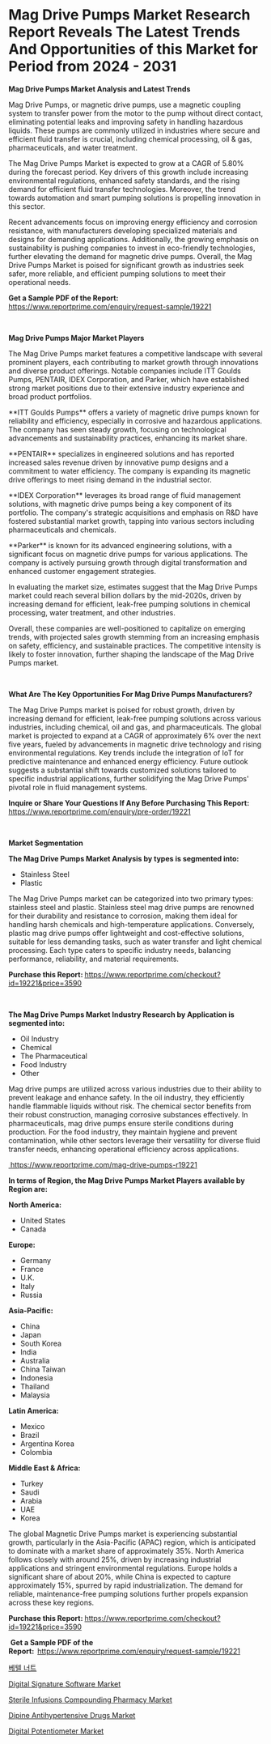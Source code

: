 <p><h1>Mag Drive Pumps Market Research Report Reveals The Latest Trends And Opportunities of this Market for Period from 2024 - 2031</h1></p><p><strong>Mag Drive Pumps Market Analysis and Latest Trends</strong></p>
<p><p>Mag Drive Pumps, or magnetic drive pumps, use a magnetic coupling system to transfer power from the motor to the pump without direct contact, eliminating potential leaks and improving safety in handling hazardous liquids. These pumps are commonly utilized in industries where secure and efficient fluid transfer is crucial, including chemical processing, oil & gas, pharmaceuticals, and water treatment.</p><p>The Mag Drive Pumps Market is expected to grow at a CAGR of 5.80% during the forecast period. Key drivers of this growth include increasing environmental regulations, enhanced safety standards, and the rising demand for efficient fluid transfer technologies. Moreover, the trend towards automation and smart pumping solutions is propelling innovation in this sector.</p><p>Recent advancements focus on improving energy efficiency and corrosion resistance, with manufacturers developing specialized materials and designs for demanding applications. Additionally, the growing emphasis on sustainability is pushing companies to invest in eco-friendly technologies, further elevating the demand for magnetic drive pumps. Overall, the Mag Drive Pumps Market is poised for significant growth as industries seek safer, more reliable, and efficient pumping solutions to meet their operational needs.</p></p>
<p><strong>Get a Sample PDF of the Report:&nbsp;</strong> <a href="https://www.reportprime.com/enquiry/request-sample/19221?utm_campaign=1103&utm_medium=2&utm_source=Github&utm_content=ia&utm_term=28112024&utm_id=mag-drive-pumps">https://www.reportprime.com/enquiry/request-sample/19221</a></p>
<p>&nbsp;</p>
<p><strong>Mag Drive Pumps Major Market Players</strong></p>
<p><p>The Mag Drive Pumps market features a competitive landscape with several prominent players, each contributing to market growth through innovations and diverse product offerings. Notable companies include ITT Goulds Pumps, PENTAIR, IDEX Corporation, and Parker, which have established strong market positions due to their extensive industry experience and broad product portfolios.</p><p>**ITT Goulds Pumps** offers a variety of magnetic drive pumps known for reliability and efficiency, especially in corrosive and hazardous applications. The company has seen steady growth, focusing on technological advancements and sustainability practices, enhancing its market share.</p><p>**PENTAIR** specializes in engineered solutions and has reported increased sales revenue driven by innovative pump designs and a commitment to water efficiency. The company is expanding its magnetic drive offerings to meet rising demand in the industrial sector.</p><p>**IDEX Corporation** leverages its broad range of fluid management solutions, with magnetic drive pumps being a key component of its portfolio. The company's strategic acquisitions and emphasis on R&D have fostered substantial market growth, tapping into various sectors including pharmaceuticals and chemicals.</p><p>**Parker** is known for its advanced engineering solutions, with a significant focus on magnetic drive pumps for various applications. The company is actively pursuing growth through digital transformation and enhanced customer engagement strategies.</p><p>In evaluating the market size, estimates suggest that the Mag Drive Pumps market could reach several billion dollars by the mid-2020s, driven by increasing demand for efficient, leak-free pumping solutions in chemical processing, water treatment, and other industries. </p><p>Overall, these companies are well-positioned to capitalize on emerging trends, with projected sales growth stemming from an increasing emphasis on safety, efficiency, and sustainable practices. The competitive intensity is likely to foster innovation, further shaping the landscape of the Mag Drive Pumps market.</p></p>
<p>&nbsp;</p>
<p><strong>What Are The Key Opportunities For Mag Drive Pumps Manufacturers?</strong></p>
<p><p>The Mag Drive Pumps market is poised for robust growth, driven by increasing demand for efficient, leak-free pumping solutions across various industries, including chemical, oil and gas, and pharmaceuticals. The global market is projected to expand at a CAGR of approximately 6% over the next five years, fueled by advancements in magnetic drive technology and rising environmental regulations. Key trends include the integration of IoT for predictive maintenance and enhanced energy efficiency. Future outlook suggests a substantial shift towards customized solutions tailored to specific industrial applications, further solidifying the Mag Drive Pumps' pivotal role in fluid management systems.</p></p>
<p><strong>Inquire or Share Your Questions If Any Before Purchasing This Report:</strong> <a href="https://www.reportprime.com/enquiry/pre-order/19221?utm_campaign=1103&utm_medium=2&utm_source=Github&utm_content=ia&utm_term=28112024&utm_id=mag-drive-pumps">https://www.reportprime.com/enquiry/pre-order/19221</a></p>
<p>&nbsp;</p>
<p><strong>Market Segmentation</strong></p>
<p><strong>The Mag Drive Pumps Market Analysis by types is segmented into:</strong></p>
<p><ul><li>Stainless Steel</li><li>Plastic</li></ul></p>
<p><p>The Mag Drive Pumps market can be categorized into two primary types: stainless steel and plastic. Stainless steel mag drive pumps are renowned for their durability and resistance to corrosion, making them ideal for handling harsh chemicals and high-temperature applications. Conversely, plastic mag drive pumps offer lightweight and cost-effective solutions, suitable for less demanding tasks, such as water transfer and light chemical processing. Each type caters to specific industry needs, balancing performance, reliability, and material requirements.</p></p>
<p><strong>Purchase this Report:&nbsp;</strong><a href="https://www.reportprime.com/checkout?id=19221&price=3590&utm_campaign=1103&utm_medium=2&utm_source=Github&utm_content=ia&utm_term=28112024&utm_id=mag-drive-pumps">https://www.reportprime.com/checkout?id=19221&price=3590</a></p>
<p>&nbsp;</p>
<p><strong>The Mag Drive Pumps Market Industry Research by Application is segmented into:</strong></p>
<p><ul><li>Oil Industry</li><li>Chemical</li><li>The Pharmaceutical</li><li>Food Industry</li><li>Other</li></ul></p>
<p><p>Mag drive pumps are utilized across various industries due to their ability to prevent leakage and enhance safety. In the oil industry, they efficiently handle flammable liquids without risk. The chemical sector benefits from their robust construction, managing corrosive substances effectively. In pharmaceuticals, mag drive pumps ensure sterile conditions during production. For the food industry, they maintain hygiene and prevent contamination, while other sectors leverage their versatility for diverse fluid transfer needs, enhancing operational efficiency across applications.</p></p>
<p><a href="https://www.reportprime.com/mag-drive-pumps-r19221?utm_campaign=1103&utm_medium=2&utm_source=Github&utm_content=ia&utm_term=28112024&utm_id=mag-drive-pumps">&nbsp;https://www.reportprime.com/mag-drive-pumps-r19221</a></p>
<p><strong>In terms of Region, the Mag Drive Pumps Market Players available by Region are:</strong></p>
<p>
    <p> <strong> North America: </strong>
        <ul>
            <li>United States</li>
            <li>Canada</li>
        </ul>
        </p> 
    <p> <strong> Europe: </strong>
        <ul>
            <li>Germany</li>
            <li>France</li>
            <li>U.K.</li>
            <li>Italy</li>
            <li>Russia</li>
        </ul>
        </p> 
    <p> <strong> Asia-Pacific: </strong>
        <ul>
            <li>China</li>
            <li>Japan</li>
            <li>South Korea</li>
            <li>India</li>
            <li>Australia</li>
            <li>China Taiwan</li>
            <li>Indonesia</li>
            <li>Thailand</li>
            <li>Malaysia</li>
        </ul>
        </p> 
    <p> <strong> Latin America: </strong>
        <ul>
            <li>Mexico</li>
            <li>Brazil</li>
            <li>Argentina Korea</li>
            <li>Colombia</li>
        </ul>
        </p> 
    <p> <strong> Middle East & Africa: </strong>
        <ul>
            <li>Turkey</li>
            <li>Saudi</li>
            <li>Arabia</li>
            <li>UAE</li>
            <li>Korea</li>
        </ul>
    </p>
    </p>
<p><p>The global Magnetic Drive Pumps market is experiencing substantial growth, particularly in the Asia-Pacific (APAC) region, which is anticipated to dominate with a market share of approximately 35%. North America follows closely with around 25%, driven by increasing industrial applications and stringent environmental regulations. Europe holds a significant share of about 20%, while China is expected to capture approximately 15%, spurred by rapid industrialization. The demand for reliable, maintenance-free pumping solutions further propels expansion across these key regions.</p></p>
<p><strong>Purchase this Report: </strong><a href="https://www.reportprime.com/checkout?id=19221&price=3590&utm_campaign=1103&utm_medium=2&utm_source=Github&utm_content=ia&utm_term=28112024&utm_id=mag-drive-pumps">https://www.reportprime.com/checkout?id=19221&price=3590</a></p>
<p>&nbsp;<strong>Get a Sample PDF of the Report:&nbsp;&nbsp;</strong><a href="https://www.reportprime.com/enquiry/request-sample/19221?utm_campaign=1103&utm_medium=2&utm_source=Github&utm_content=ia&utm_term=28112024&utm_id=mag-drive-pumps">https://www.reportprime.com/enquiry/request-sample/19221</a></p>
<p><strong></strong></p>
<p><p><a href="https://github.com/sougarounis/Market-Research-Report-List-6/blob/main/354291326263.md?utm_campaign=1103&utm_medium=2&utm_source=Github&utm_content=ia&utm_term=28112024&utm_id=mag-drive-pumps">베텔 너트</a></p><p><a href="https://www.linkedin.com/pulse/precise-information-digital-signature-software-market-size-share-rwnac?utm_campaign=1103&utm_medium=2&utm_source=Github&utm_content=ia&utm_term=28112024&utm_id=mag-drive-pumps">Digital Signature Software Market</a></p><p><a href="https://issuu.com/reportprime-2/docs/sterile-infusions-compounding-pharm_3324480ff7acc9?utm_campaign=1103&utm_medium=2&utm_source=Github&utm_content=ia&utm_term=28112024&utm_id=mag-drive-pumps">Sterile Infusions Compounding Pharmacy Market</a></p><p><a href="https://issuu.com/reportprime-2/docs/dipine-antihypertensive-drugs-marke_8705e320ca06a6?utm_campaign=1103&utm_medium=2&utm_source=Github&utm_content=ia&utm_term=28112024&utm_id=mag-drive-pumps">Dipine Antihypertensive Drugs Market</a></p><p><a href="https://www.linkedin.com/pulse/strategic-forecast-digital-potentiometer-market-growth-trends-8byqf?utm_campaign=1103&utm_medium=2&utm_source=Github&utm_content=ia&utm_term=28112024&utm_id=mag-drive-pumps">Digital Potentiometer Market</a></p></p>